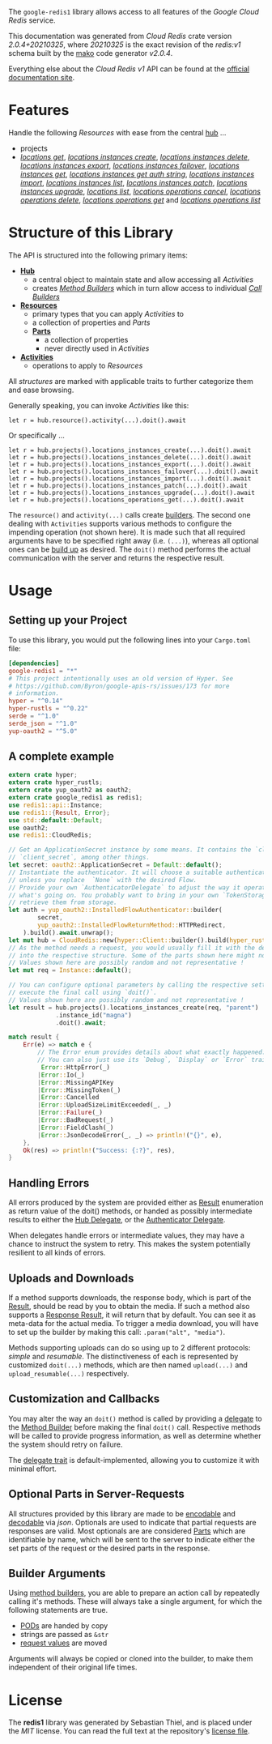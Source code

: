 <!---
DO NOT EDIT !
This file was generated automatically from 'src/mako/api/README.md.mako'
DO NOT EDIT !
-->
The `google-redis1` library allows access to all features of the *Google Cloud Redis* service.

This documentation was generated from *Cloud Redis* crate version *2.0.4+20210325*, where *20210325* is the exact revision of the *redis:v1* schema built by the [mako](http://www.makotemplates.org/) code generator *v2.0.4*.

Everything else about the *Cloud Redis* *v1* API can be found at the
[official documentation site](https://cloud.google.com/memorystore/docs/redis/).
# Features

Handle the following *Resources* with ease from the central [hub](https://docs.rs/google-redis1/2.0.4+20210325/google_redis1/CloudRedis) ... 

* projects
 * [*locations get*](https://docs.rs/google-redis1/2.0.4+20210325/google_redis1/api::ProjectLocationGetCall), [*locations instances create*](https://docs.rs/google-redis1/2.0.4+20210325/google_redis1/api::ProjectLocationInstanceCreateCall), [*locations instances delete*](https://docs.rs/google-redis1/2.0.4+20210325/google_redis1/api::ProjectLocationInstanceDeleteCall), [*locations instances export*](https://docs.rs/google-redis1/2.0.4+20210325/google_redis1/api::ProjectLocationInstanceExportCall), [*locations instances failover*](https://docs.rs/google-redis1/2.0.4+20210325/google_redis1/api::ProjectLocationInstanceFailoverCall), [*locations instances get*](https://docs.rs/google-redis1/2.0.4+20210325/google_redis1/api::ProjectLocationInstanceGetCall), [*locations instances get auth string*](https://docs.rs/google-redis1/2.0.4+20210325/google_redis1/api::ProjectLocationInstanceGetAuthStringCall), [*locations instances import*](https://docs.rs/google-redis1/2.0.4+20210325/google_redis1/api::ProjectLocationInstanceImportCall), [*locations instances list*](https://docs.rs/google-redis1/2.0.4+20210325/google_redis1/api::ProjectLocationInstanceListCall), [*locations instances patch*](https://docs.rs/google-redis1/2.0.4+20210325/google_redis1/api::ProjectLocationInstancePatchCall), [*locations instances upgrade*](https://docs.rs/google-redis1/2.0.4+20210325/google_redis1/api::ProjectLocationInstanceUpgradeCall), [*locations list*](https://docs.rs/google-redis1/2.0.4+20210325/google_redis1/api::ProjectLocationListCall), [*locations operations cancel*](https://docs.rs/google-redis1/2.0.4+20210325/google_redis1/api::ProjectLocationOperationCancelCall), [*locations operations delete*](https://docs.rs/google-redis1/2.0.4+20210325/google_redis1/api::ProjectLocationOperationDeleteCall), [*locations operations get*](https://docs.rs/google-redis1/2.0.4+20210325/google_redis1/api::ProjectLocationOperationGetCall) and [*locations operations list*](https://docs.rs/google-redis1/2.0.4+20210325/google_redis1/api::ProjectLocationOperationListCall)




# Structure of this Library

The API is structured into the following primary items:

* **[Hub](https://docs.rs/google-redis1/2.0.4+20210325/google_redis1/CloudRedis)**
    * a central object to maintain state and allow accessing all *Activities*
    * creates [*Method Builders*](https://docs.rs/google-redis1/2.0.4+20210325/google_redis1/client::MethodsBuilder) which in turn
      allow access to individual [*Call Builders*](https://docs.rs/google-redis1/2.0.4+20210325/google_redis1/client::CallBuilder)
* **[Resources](https://docs.rs/google-redis1/2.0.4+20210325/google_redis1/client::Resource)**
    * primary types that you can apply *Activities* to
    * a collection of properties and *Parts*
    * **[Parts](https://docs.rs/google-redis1/2.0.4+20210325/google_redis1/client::Part)**
        * a collection of properties
        * never directly used in *Activities*
* **[Activities](https://docs.rs/google-redis1/2.0.4+20210325/google_redis1/client::CallBuilder)**
    * operations to apply to *Resources*

All *structures* are marked with applicable traits to further categorize them and ease browsing.

Generally speaking, you can invoke *Activities* like this:

```Rust,ignore
let r = hub.resource().activity(...).doit().await
```

Or specifically ...

```ignore
let r = hub.projects().locations_instances_create(...).doit().await
let r = hub.projects().locations_instances_delete(...).doit().await
let r = hub.projects().locations_instances_export(...).doit().await
let r = hub.projects().locations_instances_failover(...).doit().await
let r = hub.projects().locations_instances_import(...).doit().await
let r = hub.projects().locations_instances_patch(...).doit().await
let r = hub.projects().locations_instances_upgrade(...).doit().await
let r = hub.projects().locations_operations_get(...).doit().await
```

The `resource()` and `activity(...)` calls create [builders][builder-pattern]. The second one dealing with `Activities` 
supports various methods to configure the impending operation (not shown here). It is made such that all required arguments have to be 
specified right away (i.e. `(...)`), whereas all optional ones can be [build up][builder-pattern] as desired.
The `doit()` method performs the actual communication with the server and returns the respective result.

# Usage

## Setting up your Project

To use this library, you would put the following lines into your `Cargo.toml` file:

```toml
[dependencies]
google-redis1 = "*"
# This project intentionally uses an old version of Hyper. See
# https://github.com/Byron/google-apis-rs/issues/173 for more
# information.
hyper = "^0.14"
hyper-rustls = "^0.22"
serde = "^1.0"
serde_json = "^1.0"
yup-oauth2 = "^5.0"
```

## A complete example

```Rust
extern crate hyper;
extern crate hyper_rustls;
extern crate yup_oauth2 as oauth2;
extern crate google_redis1 as redis1;
use redis1::api::Instance;
use redis1::{Result, Error};
use std::default::Default;
use oauth2;
use redis1::CloudRedis;

// Get an ApplicationSecret instance by some means. It contains the `client_id` and 
// `client_secret`, among other things.
let secret: oauth2::ApplicationSecret = Default::default();
// Instantiate the authenticator. It will choose a suitable authentication flow for you, 
// unless you replace  `None` with the desired Flow.
// Provide your own `AuthenticatorDelegate` to adjust the way it operates and get feedback about 
// what's going on. You probably want to bring in your own `TokenStorage` to persist tokens and
// retrieve them from storage.
let auth = yup_oauth2::InstalledFlowAuthenticator::builder(
        secret,
        yup_oauth2::InstalledFlowReturnMethod::HTTPRedirect,
    ).build().await.unwrap();
let mut hub = CloudRedis::new(hyper::Client::builder().build(hyper_rustls::HttpsConnector::with_native_roots()), auth);
// As the method needs a request, you would usually fill it with the desired information
// into the respective structure. Some of the parts shown here might not be applicable !
// Values shown here are possibly random and not representative !
let mut req = Instance::default();

// You can configure optional parameters by calling the respective setters at will, and
// execute the final call using `doit()`.
// Values shown here are possibly random and not representative !
let result = hub.projects().locations_instances_create(req, "parent")
             .instance_id("magna")
             .doit().await;

match result {
    Err(e) => match e {
        // The Error enum provides details about what exactly happened.
        // You can also just use its `Debug`, `Display` or `Error` traits
         Error::HttpError(_)
        |Error::Io(_)
        |Error::MissingAPIKey
        |Error::MissingToken(_)
        |Error::Cancelled
        |Error::UploadSizeLimitExceeded(_, _)
        |Error::Failure(_)
        |Error::BadRequest(_)
        |Error::FieldClash(_)
        |Error::JsonDecodeError(_, _) => println!("{}", e),
    },
    Ok(res) => println!("Success: {:?}", res),
}

```
## Handling Errors

All errors produced by the system are provided either as [Result](https://docs.rs/google-redis1/2.0.4+20210325/google_redis1/client::Result) enumeration as return value of
the doit() methods, or handed as possibly intermediate results to either the 
[Hub Delegate](https://docs.rs/google-redis1/2.0.4+20210325/google_redis1/client::Delegate), or the [Authenticator Delegate](https://docs.rs/yup-oauth2/*/yup_oauth2/trait.AuthenticatorDelegate.html).

When delegates handle errors or intermediate values, they may have a chance to instruct the system to retry. This 
makes the system potentially resilient to all kinds of errors.

## Uploads and Downloads
If a method supports downloads, the response body, which is part of the [Result](https://docs.rs/google-redis1/2.0.4+20210325/google_redis1/client::Result), should be
read by you to obtain the media.
If such a method also supports a [Response Result](https://docs.rs/google-redis1/2.0.4+20210325/google_redis1/client::ResponseResult), it will return that by default.
You can see it as meta-data for the actual media. To trigger a media download, you will have to set up the builder by making
this call: `.param("alt", "media")`.

Methods supporting uploads can do so using up to 2 different protocols: 
*simple* and *resumable*. The distinctiveness of each is represented by customized 
`doit(...)` methods, which are then named `upload(...)` and `upload_resumable(...)` respectively.

## Customization and Callbacks

You may alter the way an `doit()` method is called by providing a [delegate](https://docs.rs/google-redis1/2.0.4+20210325/google_redis1/client::Delegate) to the 
[Method Builder](https://docs.rs/google-redis1/2.0.4+20210325/google_redis1/client::CallBuilder) before making the final `doit()` call. 
Respective methods will be called to provide progress information, as well as determine whether the system should 
retry on failure.

The [delegate trait](https://docs.rs/google-redis1/2.0.4+20210325/google_redis1/client::Delegate) is default-implemented, allowing you to customize it with minimal effort.

## Optional Parts in Server-Requests

All structures provided by this library are made to be [encodable](https://docs.rs/google-redis1/2.0.4+20210325/google_redis1/client::RequestValue) and 
[decodable](https://docs.rs/google-redis1/2.0.4+20210325/google_redis1/client::ResponseResult) via *json*. Optionals are used to indicate that partial requests are responses 
are valid.
Most optionals are are considered [Parts](https://docs.rs/google-redis1/2.0.4+20210325/google_redis1/client::Part) which are identifiable by name, which will be sent to 
the server to indicate either the set parts of the request or the desired parts in the response.

## Builder Arguments

Using [method builders](https://docs.rs/google-redis1/2.0.4+20210325/google_redis1/client::CallBuilder), you are able to prepare an action call by repeatedly calling it's methods.
These will always take a single argument, for which the following statements are true.

* [PODs][wiki-pod] are handed by copy
* strings are passed as `&str`
* [request values](https://docs.rs/google-redis1/2.0.4+20210325/google_redis1/client::RequestValue) are moved

Arguments will always be copied or cloned into the builder, to make them independent of their original life times.

[wiki-pod]: http://en.wikipedia.org/wiki/Plain_old_data_structure
[builder-pattern]: http://en.wikipedia.org/wiki/Builder_pattern
[google-go-api]: https://github.com/google/google-api-go-client

# License
The **redis1** library was generated by Sebastian Thiel, and is placed 
under the *MIT* license.
You can read the full text at the repository's [license file][repo-license].

[repo-license]: https://github.com/Byron/google-apis-rsblob/main/LICENSE.md
